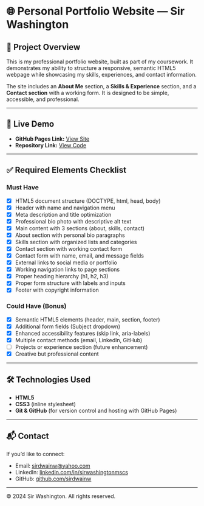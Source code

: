 # 🌐 Personal Portfolio Website — Sir Washington

## 📖 Project Overview
This is my professional portfolio website, built as part of my coursework. It demonstrates my ability to structure a responsive, semantic HTML5 webpage while showcasing my skills, experiences, and contact information.  

The site includes an **About Me** section, a **Skills & Experience** section, and a **Contact section** with a working form. It is designed to be simple, accessible, and professional.  

---

## 🚀 Live Demo
- **GitHub Pages Link:** [View Site]([https://sirdwainw.github.io/personal-portfolio-site/])  
- **Repository Link:** [View Code]([https://github.com/sirdwainw/personal-portfolio-site])  

---

## ✅ Required Elements Checklist

### Must Have
- [x] HTML5 document structure (DOCTYPE, html, head, body)
- [x] Header with name and navigation menu
- [x] Meta description and title optimization
- [x] Professional bio photo with descriptive alt text
- [x] Main content with 3 sections (about, skills, contact)
- [x] About section with personal bio paragraphs
- [x] Skills section with organized lists and categories
- [x] Contact section with working contact form
- [x] Contact form with name, email, and message fields
- [x] External links to social media or portfolio
- [x] Working navigation links to page sections
- [x] Proper heading hierarchy (h1, h2, h3)
- [x] Proper form structure with labels and inputs
- [x] Footer with copyright information

### Could Have (Bonus)
- [x] Semantic HTML5 elements (header, main, section, footer)
- [x] Additional form fields (Subject dropdown)
- [x] Enhanced accessibility features (skip link, aria-labels)
- [x] Multiple contact methods (email, LinkedIn, GitHub)
- [ ] Projects or experience section (future enhancement)
- [x] Creative but professional content

---

## 🛠️ Technologies Used
- **HTML5**  
- **CSS3** (inline stylesheet)  
- **Git & GitHub** (for version control and hosting with GitHub Pages)  

---

## 📬 Contact
If you’d like to connect:  
- Email: [sirdwainw@yahoo.com](mailto:sirdwainw@yahoo.com)  
- LinkedIn: [linkedin.com/in/sirwashingtonmscs](https://www.linkedin.com/in/sirwashingtonmscs/)  
- GitHub: [github.com/sirdwainw](https://github.com/sirdwainw)  

---

© 2024 Sir Washington. All rights reserved.
